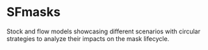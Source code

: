# SFmasks
Stock and flow models showcasing different scenarios with circular strategies to analyze their impacts on the mask lifecycle. 
